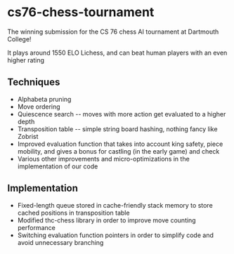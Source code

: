 # cs76-chess-tournament
The winning submission for the CS 76 chess AI tournament at Dartmouth College!

It plays around 1550 ELO Lichess, and can beat human players with an even higher rating

## Techniques
* Alphabeta pruning
* Move ordering
* Quiescence search -- moves with more action get evaluated to a higher depth
* Transposition table -- simple string board hashing, nothing fancy like Zobrist
* Improved evaluation function that takes into account king safety, piece mobility, and gives a bonus for castling (in the early game) and check
* Various other improvements and micro-optimizations in the implementation of our code

## Implementation
* Fixed-length queue stored in cache-friendly stack memory to store cached positions in transposition table
* Modified thc-chess library in order to improve move counting performance
* Switching evaluation function pointers in order to simplify code and avoid unnecessary branching
